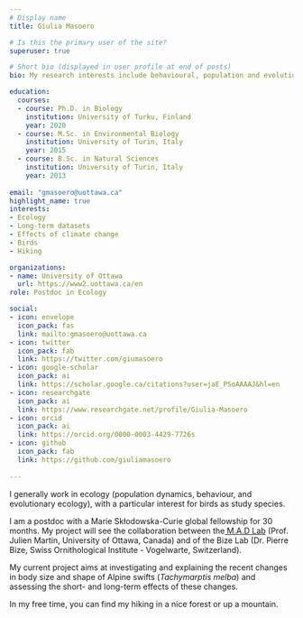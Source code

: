 ```yaml
---
# Display name
title: Giulia Masoero

# Is this the primary user of the site?
superuser: true

# Short bio (displayed in user profile at end of posts)
bio: My research interests include behavioural, population and evolutionary ecology,... and of course birds!

education:
  courses:
  - course: Ph.D. in Biology
    institution: University of Turku, Finland
    year: 2020
  - course: M.Sc. in Environmental Biology
    institution: University of Turin, Italy
    year: 2015
  - course: B.Sc. in Natural Sciences
    institution: University of Turin, Italy
    year: 2013
    
email: "gmasoero@uottawa.ca"
highlight_name: true
interests:
- Ecology
- Long-term datasets
- Effects of climate change
- Birds
- Hiking

organizations:
- name: University of Ottawa
  url: https://www2.uottawa.ca/en
role: Postdoc in Ecology

social:
- icon: envelope
  icon_pack: fas
  link: mailto:gmasoero@uottawa.ca
- icon: twitter
  icon_pack: fab
  link: https://twitter.com/giumasoero
- icon: google-scholar
  icon_pack: ai
  link: https://scholar.google.ca/citations?user=jaE_PSoAAAAJ&hl=en
- icon: researchgate
  icon_pack: ai
  link: https://www.researchgate.net/profile/Giulia-Masoero
- icon: orcid
  icon_pack: ai
  link: https://orcid.org/0000-0003-4429-7726s
- icon: github
  icon_pack: fab
  link: https://github.com/giuliamasoero  
  
---
```



<!-- add a brief description of your research interests and project -->

I generally work in ecology (population dynamics, behaviour, and evolutionary ecology), with a particular interest for birds as study species. 

I am a postdoc with a Marie Skłodowska-Curie global fellowship for 30 months. My project will see the collaboration between the<a href="https://juliengamartin.github.io/" target="_blank" rel="noopener noreferrer"> M.A.D Lab</a> (Prof. Julien Martin, University of Ottawa, Canada) and of the Bize Lab (Dr. Pierre Bize, Swiss Ornithological Institute - Vogelwarte, Switzerland).

My current project aims at investigating and explaining the recent changes in body size and shape of Alpine swifts (_Tachymarptis melba_) and assessing the short- and long-term effects of these changes. 

In my free time, you can find my hiking in a nice forest or up a mountain.
